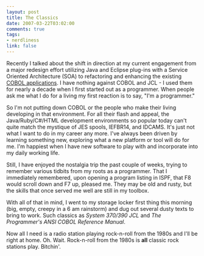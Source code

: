 ```yaml
--- 
layout: post
title: The Classics
date: 2007-03-22T03:02:00
comments: true
tags:
- nerdliness
link: false
---
```

Recently I talked about the shift in direction at my current engagement from a major redesign effort utilizing Java and Eclipse plug-ins with a Service Oriented Architecture (SOA) to refactoring and enhancing the existing <a href="http://www.zanshin.net/blogs/001218.html" title="COBOL">COBOL applications</a>. I have nothing against COBOL and JCL - I used them for nearly a decade when I first started out as a programmer. When people ask me what I do for a living my first reaction is to say, "I'm a programmer."

So I'm not putting down COBOL or the people who make their living developing in that environment. For all their flash and appeal, the Java/Ruby/C#/HTML development environments so popular today can't quite match the mystique of JES spools, IEFBR14, and IDCAMS. It's just not what I want to do in my career any more. I've always been driven by learning something new, exploring what a new platform or tool will do for me. I'm happiest when I have new software to play with and incorporate into my daily working life.

Still, I have enjoyed the nostalgia trip the past couple of weeks, trying to remember various tidbits from my roots as a programmer. That I immediately remembered, upon opening a program listing in ISPF, that F8 would scroll down and F7 up, pleased me. They may be old and rusty, but the skills that once served me well are still in my toolbox.

With all of that in mind, I went to my storage locker first thing this morning (big, empty, creepy in a 6 am rainstorm) and dug out several dusty texts to bring to work. Such classics as _System 370/390 JCL_ and _The Programmer's ANSI COBOL Reference Manual_.

Now all I need is a radio station playing rock-n-roll from the 1980s and I'll be right at home. Oh. Wait. Rock-n-roll from the 1980s is <strong>all</strong> classic rock stations play. Bitchin'.
